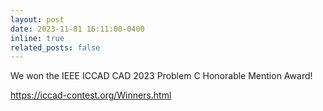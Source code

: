 ```yaml
---
layout: post
date: 2023-11-01 16:11:00-0400
inline: true
related_posts: false
---
```

We won the IEEE ICCAD CAD 2023 Problem C Honorable Mention Award!

https://iccad-contest.org/Winners.html